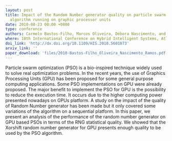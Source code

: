 ```yaml
---
layout: post
title: Impact of the Random Number generator quality on particle swarm optimization
  algorithm running on graphic processor units
date: 2010-08-23 00:00 +0000
type: conference
authors: Carmelo Bastos-Filho, Marcos Oliveira, Débora Nascimento, and Alex Ramos
where: 10th International Conference on Hybrid Intelligent Systems, Atlanta, USA. 2010.
doi_link: 'http://dx.doi.org/10.1109/HIS.2010.5601073'
arxiv_link: ''
paper_download: 'files/2010-Bastos-Filho_Oliveira_Nascimento_Ramos.pdf'
---
```

Particle swarm optimization (PSO) is a bio-inspired technique widely used to solve real optimization problems. In the recent years, the use of Graphics Processing Units (GPU) has been proposed for some general purpose computing applications. Some PSO implementations on GPU were already proposed. The major benefit to implement the PSO for GPU is the possibility to reduce the execution time. It occurs due to the higher computing power presented nowadays on GPUs platform. A study on the impact of the quality of Random Number generator has been made but it only covered some variations of the algorithm on a sequential platform. In this paper, we present an analysis of the performance of the random number generator on GPU based PSOs in terms of the RNG statistical quality. We showed that the Xorshift random number generator for GPU presents enough quality to be used by the PSO algorithm.
